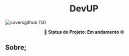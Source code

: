 <h1 align="center">DevUP</h1>

![coversgithub (13)](https://user-images.githubusercontent.com/101408372/169895721-5658f2b5-869b-4e7a-b918-815c2ae6b65c.png)

<center> 📌 <strong>Status do Projeto: Em andamento <strong> ⚙️</center>


## **Sobre;**

